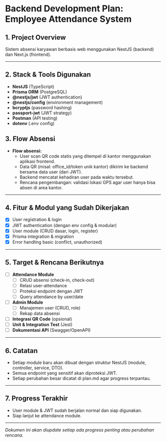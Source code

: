 # Backend Development Plan: Employee Attendance System

## 1. Project Overview
Sistem absensi karyawan berbasis web menggunakan NestJS (backend) dan Next.js (frontend).

---

## 2. Stack & Tools Digunakan
- **NestJS** (TypeScript)
- **Prisma ORM** (PostgreSQL)
- **@nestjs/jwt** (JWT authentication)
- **@nestjs/config** (environment management)
- **bcryptjs** (password hashing)
- **passport-jwt** (JWT strategy)
- **Postman** (API testing)
- **dotenv** (.env config)

## 3. Flow Absensi
- **Flow absensi:**
  - User scan QR code statis yang ditempel di kantor menggunakan aplikasi frontend.
  - Data QR (misal: office_id/token unik kantor) dikirim ke backend bersama data user (dari JWT).
  - Backend mencatat kehadiran user pada waktu tersebut.
  - Rencana pengembangan: validasi lokasi GPS agar user hanya bisa absen di area kantor.

---

## 4. Fitur & Modul yang Sudah Dikerjakan
- [x] User registration & login
- [x] JWT authentication (dengan env config & modular)
- [x] User module (CRUD dasar, login, register)
- [x] Prisma integration & migration
- [x] Error handling basic (conflict, unauthorized)

---

## 5. Target & Rencana Berikutnya
- [ ] **Attendance Module**
  - [ ] CRUD absensi (check-in, check-out)
  - [ ] Relasi user-attendance
  - [ ] Proteksi endpoint dengan JWT
  - [ ] Query attendance by user/date
- [ ] **Admin Module**
  - [ ] Manajemen user (CRUD, role)
  - [ ] Rekap data absensi
- [ ] **Integrasi QR Code** (opsional)
- [ ] **Unit & Integration Test** (Jest)
- [ ] **Dokumentasi API** (Swagger/OpenAPI)

---

## 6. Catatan
- Setiap module baru akan dibuat dengan struktur NestJS (module, controller, service, DTO).
- Semua endpoint yang sensitif akan diproteksi JWT.
- Setiap perubahan besar dicatat di plan.md agar progress terpantau.

---

## 7. Progress Terakhir
- User module & JWT sudah berjalan normal dan siap digunakan.
- Siap lanjut ke attendance module.

---

*Dokumen ini akan diupdate setiap ada progress penting atau perubahan rencana.*
